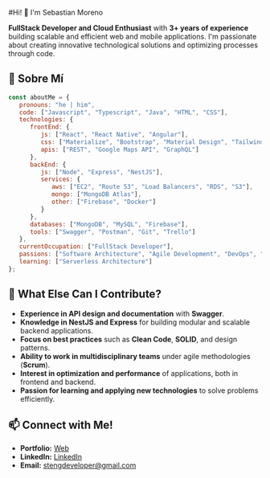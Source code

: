 #Hi! 👋 I'm Sebastian Moreno

**FullStack Developer and Cloud Enthusiast** with **3+ years of experience** building scalable and efficient web and mobile applications. I'm passionate about creating innovative technological solutions and optimizing processes through code.

## 📝 Sobre Mí
```javascript
const aboutMe = {
   pronouns: "he | him",
   code: ["Javascript", "Typescript", "Java", "HTML", "CSS"],
   technologies: {
      frontEnd: {
         js: ["React", "React Native", "Angular"],
         css: ["Materialize", "Bootstrap", "Material Design", "Tailwind"],
         apis: ["REST", "Google Maps API", "GraphQL"]
      },
      backEnd: {
         js: ["Node", "Express", "NestJS"],
         services: {
            aws: ["EC2", "Route 53", "Load Balancers", "RDS", "S3"],
            mongo: ["MongoDB Atlas"],
            other: ["Firebase", "Docker"]
         }
      },
      databases: ["MongoDB", "MySQL", "Firebase"],
      tools: ["Swagger", "Postman", "Git", "Trello"]
   },
   currentOccupation: ["FullStack Developer"],
   passions: ["Software Architecture", "Agile Development", "DevOps", "Efficient APIs"],
   learning: ["Serverless Architecture"]
};
```
## 🌟 What Else Can I Contribute?  
- **Experience in API design and documentation** with **Swagger**.  
- **Knowledge in NestJS and Express** for building modular and scalable backend applications.  
- **Focus on best practices** such as **Clean Code**, **SOLID**, and design patterns.  
- **Ability to work in multidisciplinary teams** under agile methodologies (**Scrum**).  
- **Interest in optimization and performance** of applications, both in frontend and backend.  
- **Passion for learning and applying new technologies** to solve problems efficiently.  

## 📫 Connect with Me!  
- **Portfolio:** [Web](https://steng-s-portfolio.vercel.app)  
- **LinkedIn:** [LinkedIn](https://www.linkedin.com/in/7steng7/)  
- **Email:** stengdeveloper@gmail.com  

